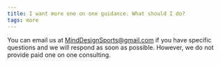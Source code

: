 ```yaml
---
title: I want more one on one guidance. What should I do?
tags: more
---
```


You can email us at MindDesignSports@gmail.com if you have specific questions and we will respond as soon as possible. However, we do not provide paid one on one consulting. 
